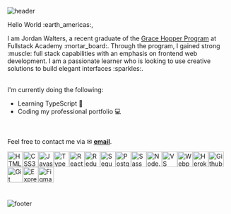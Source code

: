 ![header](https://capsule-render.vercel.app/api?type=waving&color=auto&customColorList=1&height=300&section=header&text=Hello,%20I'm%20Jordan!%20&fontSize=90&animation=fadeIn&fontAlignY=38&desc=full%20stack%20software%20engineer%20|%20frontend%20specialist&descAlignY=51&descAlign=62)

<div>
  <p>Hello World :earth_americas:,</p>
 
  <p>I am Jordan Walters, a recent graduate of the <a href="https://www.gracehopper.com/curriculum" target="blank">Grace Hopper Program</a> at Fullstack Academy :mortar_board:.  Through the program, I gained strong :muscle: full stack capabilities with an emphasis on frontend web development.  I am a passionate learner who is looking to use creative solutions to build elegant interfaces :sparkles:.
  <br>
  <br>
  <p>I'm currently doing the following:

- Learning TypeScript :blue_book:
- Coding my professional portfolio :computer:
  </p>
</div>
<br>



Feel free to contact me via ✉ **<a href="mailto:jwalters012@gmail.com">email</a>**.


<div style="display: flex; flex-wrap: wrap; padding-bottom: 25px;">
  <img 
    height="35" 
    width="35" 
    src="https://cdn.jsdelivr.net/gh/devicons/devicon/icons/html5/html5-plain.svg" 
    alt="HTML logo"
  />
  <img 
    height="35" 
    width="35" 
    src="https://cdn.jsdelivr.net/gh/devicons/devicon/icons/css3/css3-plain.svg" 
    alt="CSS3 logo"
  />
  <img 
    height="35"
    width="35" 
    src="https://cdn.jsdelivr.net/gh/devicons/devicon/icons/javascript/javascript-original.svg"           
    alt="Javascript logo" 
  />
  <img 
    height="35" 
    width="35" 
    src="https://cdn.jsdelivr.net/gh/devicons/devicon/icons/typescript/typescript-plain.svg"             
    alt="Typescript logo"
  />
  <img 
    height="35" 
    width="35" 
    src="https://cdn.jsdelivr.net/gh/devicons/devicon/icons/react/react-original.svg" 
    alt="React logo"
  />
  <img 
    height="35" 
    width="35" 
    src="https://cdn.jsdelivr.net/gh/devicons/devicon/icons/redux/redux-original.svg" 
    alt="Redux logo"
  />
  <img 
    height="35" 
    width="35" 
    src="https://cdn.jsdelivr.net/gh/devicons/devicon/icons/sequelize/sequelize-original.svg"             
    alt="Sequelize logo"
  />
  <img 
    height="35" 
    width="35" 
    src="https://cdn.jsdelivr.net/gh/devicons/devicon/icons/postgresql/postgresql-plain.svg"             
    alt="Postgre logo"
  />
  <img 
    height="35" 
    width="35" 
    src="https://cdn.jsdelivr.net/gh/devicons/devicon/icons/sass/sass-original.svg" 
    alt="Sass logo"
  />
  <img 
    height="35" 
    width="35" 
    src="https://cdn.jsdelivr.net/gh/devicons/devicon/icons/nodejs/nodejs-original.svg" 
    alt="Node.js logo"
  />
  <img 
    height="35" 
    width="35" 
    src="https://cdn.jsdelivr.net/gh/devicons/devicon/icons/vscode/vscode-original.svg" 
    alt="VS Code logo"
  />
  <img 
    height="35" 
    width="35" 
    src="https://cdn.jsdelivr.net/gh/devicons/devicon/icons/webpack/webpack-plain.svg"
    alt="Webpack logo"
  />
  <img 
    height="35" 
    width="35" 
    src="https://cdn.jsdelivr.net/gh/devicons/devicon/icons/heroku/heroku-original.svg"
    alt="Heroku logo"
  />
  <img 
    height="35" 
    width="35" 
    src="https://cdn.jsdelivr.net/gh/devicons/devicon/icons/github/github-original.svg"
    alt="Github logo"
  />
  <img 
    height="35" 
    width="35" 
    src="https://cdn.jsdelivr.net/gh/devicons/devicon/icons/git/git-original.svg"
    alt="Git logo"
  />
  <img 
    height="35" 
    width="35" 
    src="https://cdn.jsdelivr.net/gh/devicons/devicon/icons/express/express-original.svg"
    alt="Express logo"
  />
  <img 
    height="35" 
    width="35" 
    src="https://cdn.jsdelivr.net/gh/devicons/devicon/icons/figma/figma-original.svg"
    alt="Figma logo"
  />
</div>


![footer](https://capsule-render.vercel.app/api?type=waving&color=auto&customColorList=1&height=60&section=footer)



<!--- Writing blog <a href="https://medium.com/@jwalters012" target="_blank">posts</a> :pencil: (coming soon) --->


<!--- 👋 Hi, I’m @J-Walters
- 👀 I’m interested in ...
- 🌱 I’m currently learning ...
- 💞️ I’m looking to collaborate on ...
- 📫 How to reach me ...



J-Walters/J-Walters is a ✨ special ✨ repository because its `README.md` (this file) appears on your GitHub profile.
You can click the Preview link to take a look at your changes.
--->
